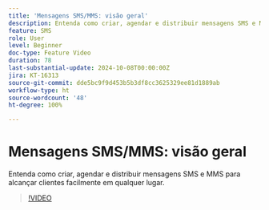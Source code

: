 ```yaml
---
title: 'Mensagens SMS/MMS: visão geral'
description: Entenda como criar, agendar e distribuir mensagens SMS e MMS para alcançar clientes facilmente em qualquer lugar.
feature: SMS
role: User
level: Beginner
doc-type: Feature Video
duration: 78
last-substantial-update: 2024-10-08T00:00:00Z
jira: KT-16313
source-git-commit: dde5bc9f9d453b5b3df8cc3625329ee81d1889ab
workflow-type: ht
source-wordcount: '48'
ht-degree: 100%

---
```



# Mensagens SMS/MMS: visão geral

Entenda como criar, agendar e distribuir mensagens SMS e MMS para alcançar clientes facilmente em qualquer lugar.

>[!VIDEO](https://video.tv.adobe.com/v/3432680/?learn=on)
